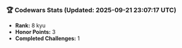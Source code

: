 ### 🏆 Codewars Stats (Updated: 2025-09-21 23:07:17 UTC)

- **Rank:** 8 kyu
- **Honor Points:** 3
- **Completed Challenges:** 1
